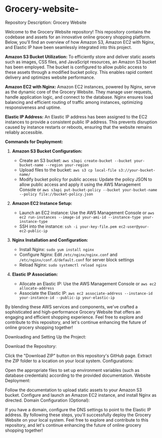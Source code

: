 # Grocery-website-
Repository Description: Grocery Website

Welcome to the Grocery Website repository! This repository contains the codebase and assets for an innovative online grocery shopping platform. Below, you'll find an overview of how Amazon S3, Amazon EC2 with Nginx, and Elastic IP have been seamlessly integrated into this project.

**Amazon S3 Bucket Utilization:**
To efficiently store and deliver static assets such as images, CSS files, and JavaScript resources, an Amazon S3 bucket has been employed. The bucket is configured to allow public access to these assets through a modified bucket policy. This enables rapid content delivery and optimizes website performance.

**Amazon EC2 with Nginx:**
Amazon EC2 instances, powered by Nginx, serve as the dynamic core of the Grocery Website. They manage user requests, handle application logic, and connect to the database. Nginx ensures load balancing and efficient routing of traffic among instances, optimizing responsiveness and uptime.

**Elastic IP Address:**
An Elastic IP address has been assigned to the EC2 instances to provide a consistent public IP address. This prevents disruption caused by instance restarts or reboots, ensuring that the website remains reliably accessible.

**Commands for Deployment:**

1. **Amazon S3 Bucket Configuration:**
   - Create an S3 bucket: `aws s3api create-bucket --bucket your-bucket-name --region your-region`
   - Upload files to the bucket: `aws s3 cp local-file s3://your-bucket-name/`
   - Modify bucket policy for public access: Update the policy JSON to allow public access and apply it using the AWS Management Console or `aws s3api put-bucket-policy --bucket your-bucket-name --policy file://bucket-policy.json`

2. **Amazon EC2 Instance Setup:**
   - Launch an EC2 instance: Use the AWS Management Console or `aws ec2 run-instances --image-id your-ami-id --instance-type your-instance-type`
   - SSH into the instance: `ssh -i your-key-file.pem ec2-user@your-ec2-public-ip`

3. **Nginx Installation and Configuration:**
   - Install Nginx: `sudo yum install nginx`
   - Configure Nginx: Edit `/etc/nginx/nginx.conf` and `/etc/nginx/conf.d/default.conf` for server block settings
   - Reload Nginx: `sudo systemctl reload nginx`

4. **Elastic IP Association:**
   - Allocate an Elastic IP: Use the AWS Management Console or `aws ec2 allocate-address`
   - Associate the Elastic IP: `aws ec2 associate-address --instance-id your-instance-id --public-ip your-elastic-ip`

By blending these AWS services and components, we've crafted a sophisticated and high-performance Grocery Website that offers an engaging and efficient shopping experience. Feel free to explore and contribute to this repository, and let's continue enhancing the future of online grocery shopping together!

Downloading and Setting Up the Project:

Download the Repository:

Click the "Download ZIP" button on this repository's GitHub page.
Extract the ZIP folder to a location on your local system.
Configurations:

Open the appropriate files to set up environment variables (such as database credentials) according to the provided documentation.
Website Deployment:

Follow the documentation to upload static assets to your Amazon S3 bucket.
Configure and launch an Amazon EC2 instance, and install Nginx as directed.
Domain Configuration (Optional):

If you have a domain, configure the DNS settings to point to the Elastic IP address.
By following these steps, you'll successfully deploy the Grocery Website on your local system. Feel free to explore and contribute to this repository, and let's continue enhancing the future of online grocery shopping together!
